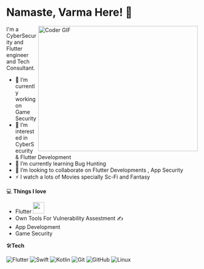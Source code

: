  #  Namaste, Varma Here! 👋
 
 <img align="right" src="https://github.com/rajaprerak/rajaprerak/blob/master/developer.gif" alt="Coder GIF" width="420" height="330">

 
 I'm a CyberSecurity and Flutter engineer and Tech Consultant.
 
- 🔭 I’m currently working on Game Security
- 👀 I’m interested in CyberSecurity & Flutter Development
- 🌱 I’m currently learning Bug Hunting
- 🎯 I’m looking to collaborate on Flutter Developments , App Security
-  ⚡  I watch a lots of Movies specially Sc-Fi and Fantasy

💻 **Things I love**

- Flutter <img src="https://media.giphy.com/media/WUlplcMpOCEmTGBtBW/giphy.gif" width="30">
- Own Tools For Vulnerability Assestment ✍️
- App Development
- Game Security

🛠**Tech**

![Flutter](https://img.shields.io/badge/-Flutter-000000?style=flat&logo=flutter&logoColor=1AA2D4)
![Swift](https://img.shields.io/badge/-Swift-000000?style=flat&logo=swift&logoColor=fd5e53)
![Kotlin](https://img.shields.io/badge/-Kotlin-000000?style=flat&logo=kotlin&logoColor=FFFFFF)
![Git](https://img.shields.io/badge/-Git-000000?style=flat&logo=git&logoColor=F05032)
![GitHub](https://img.shields.io/badge/-GitHub-000000?style=flat&logo=github&logoColor=FFFFFF)
![Linux](https://img.shields.io/badge/-Linux-000000?style=flat&logo=linux&logoColor=FCC624)
